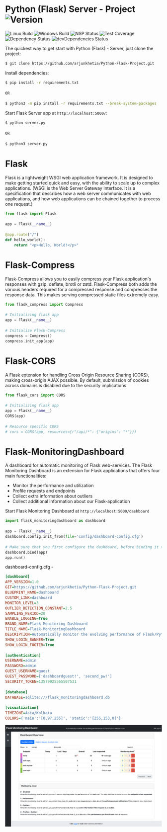 # Python (Flask) Server - Project   ![Version][version-image]

![Linux Build][linuxbuild-image]
![Windows Build][windowsbuild-image]
![NSP Status][nspstatus-image]
![Test Coverage][coverage-image]
![Dependency Status][dependency-image]
![devDependencies Status][devdependency-image]

The quickest way to get start with Python (Flask) - Server, just clone the project:

```bash
$ git clone https://github.com/arjunkhetia/Python-Flask-Project.git
```

Install dependencies:

```bash
$ pip install -r requirements.txt

OR

$ python3 -m pip install -r requirements.txt --break-system-packages
```

Start Flask Server app at `http://localhost:5000/`:

```bash
$ python server.py

OR

$ python3 server.py
```

# Flask

Flask is a lightweight WSGI web application framework. It is designed to make getting started quick and easy, with the ability to scale up to complex applications. (WSGI is the Web Server Gateway Interface. It is a specification that describes how a web server communicates with web applications, and how web applications can be chained together to process one request.)

```python
from flask import Flask

app = Flask(__name__)

@app.route("/")
def hello_world():
    return "<p>Hello, World!</p>"
```

# Flask-Compress

Flask-Compress allows you to easily compress your Flask application's responses with gzip, deflate, brotli or zstd. Flask-Compress both adds the various headers required for a compressed response and compresses the response data. This makes serving compressed static files extremely easy.

```python
from flask_compress import Compress

# Initializing flask app
app = Flask(__name__)

# Initialize Flask-Compress
compress = Compress()
compress.init_app(app)
```

# Flask-CORS

A Flask extension for handling Cross Origin Resource Sharing (CORS), making cross-origin AJAX possible. By default, submission of cookies across domains is disabled due to the security implications. 

```python
from flask_cors import CORS

# Initializing flask app
app = Flask(__name__)
CORS(app)

# Resource specific CORS
# cors = CORS(app, resources={r"/api/*": {"origins": "*"}})
```

# Flask-MonitoringDashboard

A dashboard for automatic monitoring of Flask web-services. The Flask Monitoring Dashboard is an extension for Flask applications that offers four main functionalities:

- Monitor the performance and utilization
- Profile requests and endpoints
- Collect extra information about outliers
- Collect additional information about our Flask-application

Start Flask Monitoring Dashboard at `http://localhost:5000/dashboard`

```python
import flask_monitoringdashboard as dashboard

app = Flask(__name__)
dashboard.config.init_from(file='config/dashboard-config.cfg')

# Make sure that you first configure the dashboard, before binding it to your Flask application
dashboard.bind(app)
app.run()
```

dashboard-config.cfg - 

```cfg
[dashboard]
APP_VERSION=1.0
GIT=https://github.com/arjunkhetia/Python-Flask-Project.git
BLUEPRINT_NAME=dashboard
CUSTOM_LINK=dashboard
MONITOR_LEVEL=3
OUTLIER_DETECTION_CONSTANT=2.5
SAMPLING_PERIOD=20
ENABLE_LOGGING=True
BRAND_NAME=Flask Monitoring Dashboard
TITLE_NAME=Flask-MonitoringDashboard
DESCRIPTION=Automatically monitor the evolving performance of Flask/Python web services
SHOW_LOGIN_BANNER=True
SHOW_LOGIN_FOOTER=True

[authentication]
USERNAME=admin
PASSWORD=admin
GUEST_USERNAME=guest
GUEST_PASSWORD=['dashboardguest!', 'second_pw!']
SECURITY_TOKEN=13579925565507531

[database]
DATABASE=sqlite:///flask_monitoringdashboard.db

[visualization]
TIMEZONE=Asia/Kolkata
COLORS={'main':'[0,97,255]', 'static':'[255,153,0]'}
```

![Monitoring Dashboard](https://github.com/arjunkhetia/Python-Flask-Project/blob/main/static/flask-monitoring-dashboard.png "Monitoring Dashboard")

[version-image]: https://img.shields.io/badge/Version-1.0.0-orange.svg
[linuxbuild-image]: https://img.shields.io/badge/Linux-passing-brightgreen.svg
[windowsbuild-image]: https://img.shields.io/badge/Windows-passing-brightgreen.svg
[nspstatus-image]: https://img.shields.io/badge/nsp-no_known_vulns-blue.svg
[coverage-image]: https://img.shields.io/coveralls/expressjs/express/master.svg
[dependency-image]: https://img.shields.io/badge/dependencies-up_to_date-brightgreen.svg
[devdependency-image]: https://img.shields.io/badge/devdependencies-up_to_date-yellow.svg